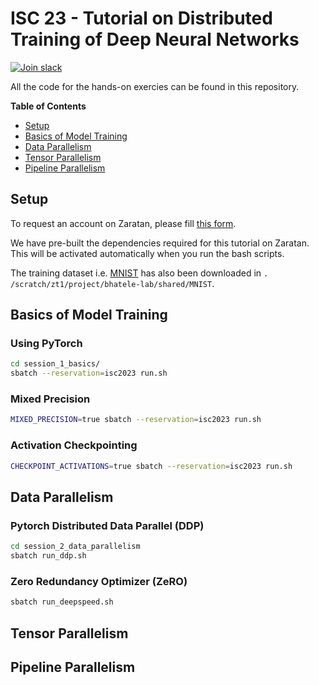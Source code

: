 # ISC 23 - Tutorial on Distributed Training of Deep Neural Networks

[![Join slack](https://img.shields.io/badge/slack-axonn--users-blue)](https://join.slack.com/t/axonn-users/shared_invite/zt-1vw4fm25c-XAH9n9d_3hg5TuHMw_7Ggw)

All the code for the hands-on exercies can be found in this repository. 

**Table of Contents**

* [Setup](#setup)
* [Basics of Model Training](#basics-of-model-training)
* [Data Parallelism](#data-parallelism)
* [Tensor Parallelism](#tensor-parallelism)
* [Pipeline Parallelism](#pipeline-parallelism)

## Setup 

To request an account on Zaratan, please fill [this form](https://docs.google.com/forms/d/e/1FAIpQLSeHoELzzWfOlo3YnCDxLyfY581hWuSidjWgzIvUq2gGFOinWw/viewform?usp=sf_link).

We have pre-built the dependencies required for this tutorial on Zaratan. This
will be activated automatically when you run the bash scripts.

The training dataset i.e. [MNIST](http://yann.lecun.com/exdb/mnist/) has also
been downloaded in `. /scratch/zt1/project/bhatele-lab/shared/MNIST`.

## Basics of Model Training

### Using PyTorch

```bash
cd session_1_basics/
sbatch --reservation=isc2023 run.sh
```

### Mixed Precision

```bash
MIXED_PRECISION=true sbatch --reservation=isc2023 run.sh
```

### Activation Checkpointing

```bash
CHECKPOINT_ACTIVATIONS=true sbatch --reservation=isc2023 run.sh
```

## Data Parallelism

### Pytorch Distributed Data Parallel (DDP)

```bash
cd session_2_data_parallelism
sbatch run_ddp.sh
```

### Zero Redundancy Optimizer (ZeRO)


```bash
sbatch run_deepspeed.sh
```

## Tensor Parallelism

## Pipeline Parallelism


